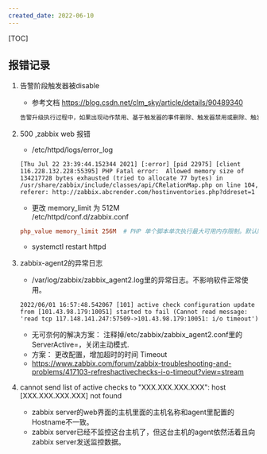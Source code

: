 ```yaml
---
created_date: 2022-06-10
---
```


[TOC]

## 报错记录
1. 告警阶段触发器被disable
   - 参考文档 https://blog.csdn.net/clm_sky/article/details/90489340
   ```txt
   告警升级执行过程中，如果出现动作禁用、基于触发器的事件删除、触发器禁用或删除、触发器相关的主机或监控项禁用、监控项禁用或删除、主机禁用等情况时，正在发送中的信息和告警升级中配置的其他信息会被发送。只是后面发送的信息中会加上(NOTE: Escalation cancelled)，比如说动作禁用时会在信息前加上NOTE: Escalation cancelled: action '<Action name>' disabled，通过这种方法通知用户取消告警升级。取消的原因也可以通过设置Debug Level = 3从日志文件中查看。
   ```

2. 500 ,zabbix web 报错
    - /etc/httpd/logs/error_log
    ```log
    [Thu Jul 22 23:39:44.152344 2021] [:error] [pid 22975] [client 116.228.132.228:55395] PHP Fatal error:  Allowed memory size of 134217728 bytes exhausted (tried to allocate 77 bytes) in /usr/share/zabbix/include/classes/api/CRelationMap.php on line 104, referer: http://zabbix.abcrender.com/hostinventories.php?ddreset=1
    ```

    - 更改 memory_limit 为 512M  
    /etc/httpd/conf.d/zabbix.conf
    ```conf
    php_value memory_limit 256M  # PHP 单个脚本单次执行最大可用内存限制。默认限制为 256MB。
    ```
    - systemctl restart httpd

3. zabbix-agent2的异常日志
    - /var/log/zabbix/zabbix_agent2.log里的异常日志。不影响软件正常使用。
    ```log
    2022/06/01 16:57:48.542067 [101] active check configuration update from [101.43.98.179:10051] started to fail (Cannot read message: 'read tcp 117.148.141.247:57509->101.43.98.179:10051: i/o timeout')
    ```
    - 无可奈何的解决方案： 注释掉/etc/zabbix/zabbix_agent2.conf里的ServerActive=，关闭主动模式.
    - 方案： 更改配置，增加超时的时间 Timeout
    - https://www.zabbix.com/forum/zabbix-troubleshooting-and-problems/417103-refreshactivechecks-i-o-timeout?view=stream

4. cannot send list of active checks to "XXX.XXX.XXX.XXX": host [XXX.XXX.XXX.XXX] not found
    - zabbix server的web界面的主机里面的主机名称和agent里配置的Hostname不一致。
    - zabbix server已经不监控这台主机了，但这台主机的agent依然活着且向zabbix server发送监控数据。
  